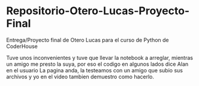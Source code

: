 # Repositorio-Otero-Lucas-Proyecto-Final
Entrega/Proyecto final de Otero Lucas para el curso de Python de CoderHouse

Tuve unos inconvenientes y tuve que llevar la notebook a arreglar, mientras un amigo me presto la suya, por eso el codigo en algunos lados dice Alan en el usuario 
La pagina anda, la testeamos con un amigo que subio sus archivos y yo en el video tambien demuestro como hacerlo.
